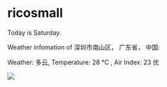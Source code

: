# ricosmall

Today is Saturday.

Weather infomation of 深圳市南山区， 广东省， 中国: 

Weather: 多云, Temperature: 28 ℃ , Air Index: 23 优

<img src="https://github-readme-stats.vercel.app/api?username=ricosmall&show_icons=true" />
